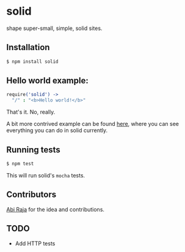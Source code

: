 # solid

shape super-small, simple, solid sites.

## Installation

```bash
$ npm install solid
```

## Hello world example:

```coffeescript
require('solid') ->
  "/" : "<b>Hello world!</b>"
```

That's it. No, really.

A bit more contrived example can be found [here](https://github.com/sarenji/solid/blob/master/examples/hello_world.coffee), where you can see everything you can do in solid currently.

## Running tests

```bash
$ npm test
```

This will run solid's `mocha` tests.

## Contributors

[Abi Raja](https://github.com/abi) for the idea and contributions.

## TODO

* Add HTTP tests
